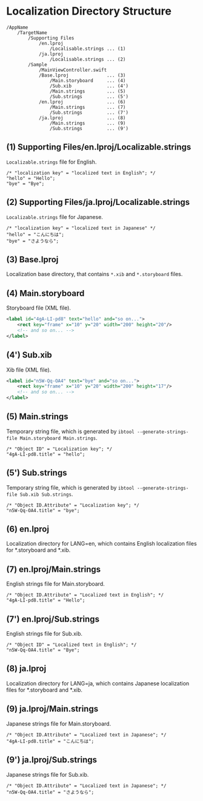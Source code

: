 # Localization Directory Structure

```
/AppName
    /TargetName
        /Supporting Files
            /en.lproj
                /Localisable.strings ... (1)
            /ja.lproj
                /Localisable.strings ... (2)
        /Sample
            /MainViewController.swift
            /Base.lproj              ... (3)
                /Main.storyboard     ... (4)
                /Sub.xib             ... (4')
                /Main.strings        ... (5)
                /Sub.strings         ... (5')
            /en.lproj                ... (6)
                /Main.strings        ... (7)
                /Sub.strings         ... (7')
            /ja.lproj                ... (8)
                /Main.strings        ... (9)
                /Sub.strings         ... (9')
```

## (1) Supporting Files/en.lproj/Localizable.strings

`Localizable.strings` file for English.

```
/* "localization key" = "localized text in English"; */
"hello" = "Hello";
"bye" = "Bye";
```

## (2) Supporting Files/ja.lproj/Localizable.strings

`Localizable.strings` file for Japanese.

```
/* "localization key" = "localized text in Japanese" */
"hello" = "こんにちは";
"bye" = "さようなら";
```

## (3) Base.lproj

Localization base directory, that contains `*.xib` and `*.storyboard` files.

## (4) Main.storyboard

Storyboard file (XML file).

``` xml
<label id="4gA-LI-pd8" text="hello" and="so on...">
    <rect key="frame" x="10" y="20" width="200" height="20"/>
    <!-- and so on... -->
</label>
```

## (4') Sub.xib

Xib file (XML file).

``` xml
<label id="n5W-Qq-OA4" text="bye" and="so on...">
    <rect key="frame" x="10" y="20" width="200" height="17"/>
    <!-- and so on... -->
</label>
```

## (5) Main.strings

Temporary string file, which is generated by `ibtool --generate-strings-file Main.storyboard Main.strings`.

```
/* "Object ID" = "Localization key"; */
"4gA-LI-pd8.title" = "hello";
```

## (5') Sub.strings

Temporary string file, which is generated by `ibtool --generate-strings-file Sub.xib Sub.strings`.

```
/* "Object ID.Attribute" = "Localization key"; */
"n5W-Qq-OA4.title" = "bye";
```

## (6) en.lproj

Localization directory for LANG=en, which contains English localization files for *.storyboard and *.xib.

## (7) en.lproj/Main.strings

English strings file for Main.storyboard.

```
/* "Object ID.Attribute" = "Localized text in English"; */
"4gA-LI-pd8.title" = "Hello";
```

## (7') en.lproj/Sub.strings

English strings file for Sub.xib.

```
/* "Object ID" = "Localized text in English"; */
"n5W-Qq-OA4.title" = "Bye";
```


## (8) ja.lproj

Localization directory for LANG=ja, which contains Japanese localization files for *.storyboard and *.xib.

## (9) ja.lproj/Main.strings

Japanese strings file for Main.storyboard.

```
/* "Object ID.Attribute" = "Localized text in Japanese"; */
"4gA-LI-pd8.title" = "こんにちは";
```

## (9') ja.lproj/Sub.strings

Japanese strings file for Sub.xib.

```
/* "Object ID.Attribute" = "Localized text in Japanese"; */
"n5W-Qq-OA4.title" = "さようなら";
```


<!-- Local Variables: -->
<!-- mode: gfm -->
<!-- End: -->
